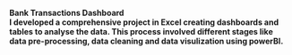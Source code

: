 <b>Bank Transactions Dashboard
<br>
I developed a comprehensive project in Excel creating dashboards and tables to analyse the data. This process involved different stages like data pre-processing, data cleaning and data visulization using powerBI. 
